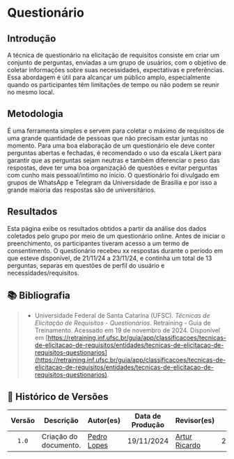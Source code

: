 # Questionário

## Introdução
A técnica de questionário na elicitação de requisitos consiste em criar um conjunto de perguntas, enviadas a um grupo de usuários, com o objetivo de coletar informações sobre suas necessidades, expectativas e preferências. Essa abordagem é útil para alcançar um público amplo, especialmente quando os participantes têm limitações de tempo ou não podem se reunir no mesmo local.

## Metodologia

É uma ferramenta simples e servem para coletar o máximo de requisitos de uma grande quantidade de pessoas que não precisam estar juntas no momento. Para uma boa elaboração de um questionário ele deve conter perguntas abertas e fechadas, é recomendado o uso da escala Likert para garantir que as perguntas sejam neutras e também diferenciar o peso das respostas, deve ter uma boa organizaçãõ de questões e evitar perguntas com cunho mais pessoal/íntimo no ínicio. O questionário foi divulgado em grupos de WhatsApp e Telegram da Universidade de Brasília e por isso a grande maioria das respostas são de universitários. 

## Resultados
Esta página exibe os resultados obtidos a partir da análise dos dados coletados pelo grupo por meio de um questionário online. Antes de iniciar o preenchimento, os participantes tiveram acesso a um termo de consentimento. O questionário recebeu xx respostas durante o período em que esteve disponível, de 21/11/24 a 23/11/24, e continha um total de 13 perguntas, separas em questões de perfil do usuário e necessidades/requisitos.

## 📚 Bibliografia
> - Universidade Federal de Santa Catarina (UFSC). *Técnicas de Elicitação de Requisitos - Questionários*. Retraining - Guia de Treinamento. Acessado em 19 de novembro de 2024. Disponível em [https://retraining.inf.ufsc.br/guia/app/classificacoes/tecnicas-de-elicitacao-de-requisitos/entidades/tecnicas-de-elicitacao-de-requisitos-questionarios](https://retraining.inf.ufsc.br/guia/app/classificacoes/tecnicas-de-elicitacao-de-requisitos/entidades/tecnicas-de-elicitacao-de-requisitos-questionarios).

## 📑 Histórico de Versões

| Versão | Descrição | Autor(es) | Data de Produção | Revisor(es) | Data de Revisão | 
| :----: | --------- | --------- | :--------------: | ----------- | :-------------: |
| `1.0`  | Criação do documento. | [Pedro Lopes](https://github.com/pLopess) | 19/11/2024 | [Artur Ricardo](https://github.com/algorithmorphic) | 21/11/2024 |
